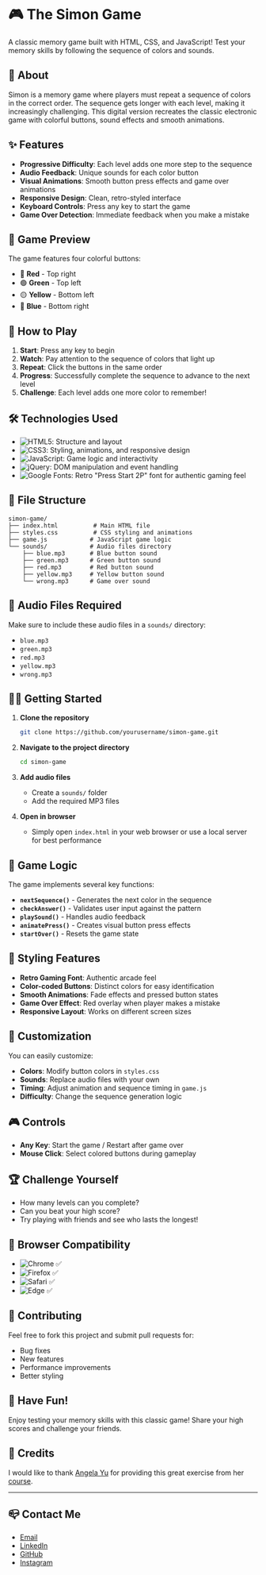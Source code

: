 # 🎮 The Simon Game

A classic memory game built with HTML, CSS, and JavaScript! Test your memory skills by following the sequence of colors and sounds.

## 🎯 About

Simon is a memory game where players must repeat a sequence of colors in the correct order. The sequence gets longer with each level, making it increasingly challenging. This digital version recreates the classic electronic game with colorful buttons, sound effects and smooth animations.

## ✨ Features

- **Progressive Difficulty**: Each level adds one more step to the sequence
- **Audio Feedback**: Unique sounds for each color button
- **Visual Animations**: Smooth button press effects and game over animations
- **Responsive Design**: Clean, retro-styled interface
- **Keyboard Controls**: Press any key to start the game
- **Game Over Detection**: Immediate feedback when you make a mistake

## 🎨 Game Preview

The game features four colorful buttons:
- 🔴 **Red** - Top right
- 🟢 **Green** - Top left  
- 🟡 **Yellow** - Bottom left
- 🔵 **Blue** - Bottom right

## 🚀 How to Play

1. **Start**: Press any key to begin
2. **Watch**: Pay attention to the sequence of colors that light up
3. **Repeat**: Click the buttons in the same order
4. **Progress**: Successfully complete the sequence to advance to the next level
5. **Challenge**: Each level adds one more color to remember!

## 🛠️ Technologies Used

- ![HTML5](https://img.shields.io/badge/HTML5-E34F26?style=flat&logo=html5&logoColor=white): Structure and layout
- ![CSS3](https://img.shields.io/badge/CSS3-1572B6?style=flat&logo=css3&logoColor=white): Styling, animations, and responsive design
- ![JavaScript](https://img.shields.io/badge/JavaScript-F7DF1E?style=flat&logo=javascript&logoColor=black): Game logic and interactivity
- ![jQuery](https://img.shields.io/badge/jQuery-0769AD?style=flat&logo=jquery&logoColor=white): DOM manipulation and event handling
- ![Google Fonts](https://img.shields.io/badge/Google_Fonts-4285F4?style=flat&logo=google-fonts&logoColor=white): Retro "Press Start 2P" font for authentic gaming feel
  
## 📁 File Structure

```
simon-game/
├── index.html          # Main HTML file
├── styles.css          # CSS styling and animations
├── game.js            # JavaScript game logic
└── sounds/            # Audio files directory
    ├── blue.mp3       # Blue button sound
    ├── green.mp3      # Green button sound
    ├── red.mp3        # Red button sound
    ├── yellow.mp3     # Yellow button sound
    └── wrong.mp3      # Game over sound
```

## 🎵 Audio Files Required

Make sure to include these audio files in a `sounds/` directory:
- `blue.mp3`
- `green.mp3` 
- `red.mp3`
- `yellow.mp3`
- `wrong.mp3`

## 🏃‍♂️ Getting Started

1. **Clone the repository**
   ```bash
   git clone https://github.com/yourusername/simon-game.git
   ```

2. **Navigate to the project directory**
   ```bash
   cd simon-game
   ```

3. **Add audio files**
   - Create a `sounds/` folder
   - Add the required MP3 files

4. **Open in browser**
   - Simply open `index.html` in your web browser or use a local server for best performance

## 🎯 Game Logic

The game implements several key functions:

- **`nextSequence()`** - Generates the next color in the sequence
- **`checkAnswer()`** - Validates user input against the pattern
- **`playSound()`** - Handles audio feedback
- **`animatePress()`** - Creates visual button press effects
- **`startOver()`** - Resets the game state

## 🎨 Styling Features

- **Retro Gaming Font**: Authentic arcade feel
- **Color-coded Buttons**: Distinct colors for easy identification
- **Smooth Animations**: Fade effects and pressed button states
- **Game Over Effect**: Red overlay when player makes a mistake
- **Responsive Layout**: Works on different screen sizes

## 🔧 Customization

You can easily customize:
- **Colors**: Modify button colors in `styles.css`
- **Sounds**: Replace audio files with your own
- **Timing**: Adjust animation and sequence timing in `game.js`
- **Difficulty**: Change the sequence generation logic

## 🎮 Controls

- **Any Key**: Start the game / Restart after game over
- **Mouse Click**: Select colored buttons during gameplay

## 🏆 Challenge Yourself

- How many levels can you complete?
- Can you beat your high score?
- Try playing with friends and see who lasts the longest!

## 📱 Browser Compatibility

- ![Chrome](https://img.shields.io/badge/Chrome-4285F4?style=flat&logo=google-chrome&logoColor=white) ✅
- ![Firefox](https://img.shields.io/badge/Firefox-FF7139?style=flat&logo=firefox&logoColor=white) ✅
- ![Safari](https://img.shields.io/badge/Safari-000000?style=flat&logo=safari&logoColor=white) ✅
- ![Edge](https://img.shields.io/badge/Edge-0078D4?style=flat&logo=microsoft-edge&logoColor=white) ✅

## 🤝 Contributing

Feel free to fork this project and submit pull requests for:
- Bug fixes
- New features
- Performance improvements
- Better styling
## 🎉 Have Fun!

Enjoy testing your memory skills with this classic game! Share your high scores and challenge your friends.

## 💭 Credits

I would like to thank [Angela Yu](https://github.com/angelabauer) for providing this great exercise from her [course](https://www.udemy.com/course/the-complete-web-development-bootcamp/?couponCode=LOCLZDOFFPBRCTRL). 

---

## 📪 Contact Me
- [Email](siratutifernando@gmail.com)
- [LinkedIn](https://www.linkedin.com/in/fernando-siratuti-503ba8301/)
- [GitHub](https://github.com/fernando-horita-siratuti)
- [Instagram](https://www.instagram.com/siratuti_/)
